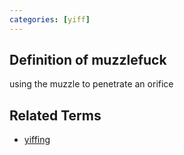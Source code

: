 ```yaml
---
categories: [yiff]
---
```

## Definition of muzzlefuck

using the muzzle to penetrate an orifice

## Related Terms

- [yiffing](./yiffing)
